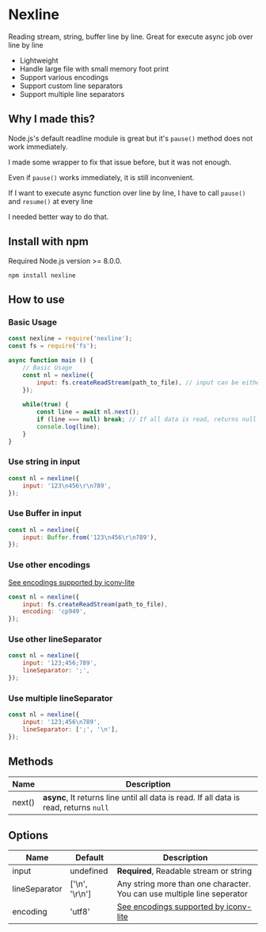 # Nexline
Reading stream, string, buffer line by line. Great for execute async job over line by line
* Lightweight
* Handle large file with small memory foot print
* Support various encodings
* Support custom line separators
* Support multiple line separators

## Why I made this?
Node.js's default readline module is great but it's `pause()` method does not work immediately.

I made some wrapper to fix that issue before, but it was not enough.

Even if `pause()` works immediately, it is still inconvenient.

If I want to execute async function over line by line, I have to call `pause()` and `resume()` at every line 

I needed better way to do that.

## Install with npm
Required Node.js version >= 8.0.0.
```
npm install nexline
```
 
## How to use
### Basic Usage
```js
const nexline = require('nexline');
const fs = require('fs');

async function main () {
	// Basic Usage
	const nl = nexline({
		input: fs.createReadStream(path_to_file), // input can be either string and readable stream 
	});
	
	while(true) {
		const line = await nl.next();
		if (line === null) break; // If all data is read, returns null
		console.log(line);
	}
}
```

### Use string in input
```js
const nl = nexline({
	input: '123\n456\r\n789', 
});
```

### Use Buffer in input
```js
const nl = nexline({
	input: Buffer.from('123\n456\r\n789'),
});
```

### Use other encodings
[See encodings supported by iconv-lite](https://github.com/ashtuchkin/iconv-lite/wiki/Supported-Encodings)
```js
const nl = nexline({
	input: fs.createReadStream(path_to_file), 
	encoding: 'cp949',
});
```

### Use other lineSeparator
```js
const nl = nexline({
	input: '123;456;789', 
	lineSeparator: ';',
});
```

### Use multiple lineSeparator
```js
const nl = nexline({
	input: '123;456\n789', 
	lineSeparator: [';', '\n'],
});
```

## Methods
| Name          |  Description    |
| ------------- | --------------- |
| next()        | **async**, It returns line until all data is read. If all data is read, returns `null`  |

## Options
| Name          | Default                     |  Description    |
| ------------- | --------------------------- | --------------- |
| input         | undefined                   | **Required**, Readable stream or string |
| lineSeparator | \['\n', '\r\n'\]            | Any string more than one character. You can use multiple line seperator |
| encoding      | 'utf8'                      | [See encodings supported by iconv-lite](https://github.com/ashtuchkin/iconv-lite/wiki/Supported-Encodings) |